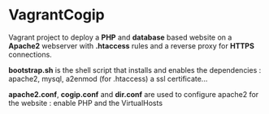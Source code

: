 ﻿# VagrantCogip

Vagrant project to deploy a **PHP** and **database** based website on a **Apache2** webserver with **.htaccess** rules and a reverse proxy for **HTTPS** connections.

**bootstrap.sh** is the shell script that installs and enables the dependencies : apache2, mysql, a2enmod (for .htaccess) a ssl certificate...

**apache2.conf**, **cogip.conf** and **dir.conf** are used to configure apache2 for the website : enable PHP and the VirtualHosts 
